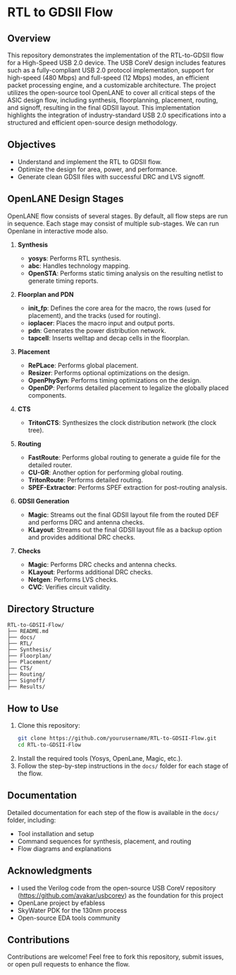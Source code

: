 # RTL to GDSII Flow

## Overview
This repository demonstrates the implementation of the RTL-to-GDSII flow for a High-Speed USB 2.0 device. The USB CoreV design includes features such as a fully-compliant USB 2.0 protocol implementation, support for high-speed (480 Mbps) and full-speed (12 Mbps) modes, an efficient packet processing engine, and a customizable architecture. The project utilizes the open-source tool OpenLANE to cover all critical steps of the ASIC design flow, including synthesis, floorplanning, placement, routing, and signoff, resulting in the final GDSII layout. This implementation highlights the integration of industry-standard USB 2.0 specifications into a structured and efficient open-source design methodology.

## Objectives
- Understand and implement the RTL to GDSII flow.
- Optimize the design for area, power, and performance.
- Generate clean GDSII files with successful DRC and LVS signoff.

  
## OpenLANE Design Stages

OpenLANE flow consists of several stages. By default, all flow steps are run in sequence. Each stage may consist of multiple sub-stages. We can run Openlane in interactive mode also.

1. **Synthesis**
    - **yosys**: Performs RTL synthesis.
    - **abc**: Handles technology mapping.
    - **OpenSTA**: Performs static timing analysis on the resulting netlist to generate timing reports.

2. **Floorplan and PDN**
    - **init_fp**: Defines the core area for the macro, the rows (used for placement), and the tracks (used for routing).
    - **ioplacer**: Places the macro input and output ports.
    - **pdn**: Generates the power distribution network.
    - **tapcell**: Inserts welltap and decap cells in the floorplan.

3. **Placement**
    - **RePLace**: Performs global placement.
    - **Resizer**: Performs optional optimizations on the design.
    - **OpenPhySyn**: Performs timing optimizations on the design.
    - **OpenDP**: Performs detailed placement to legalize the globally placed components.

4. **CTS**
    - **TritonCTS**: Synthesizes the clock distribution network (the clock tree).

5. **Routing**
    - **FastRoute**: Performs global routing to generate a guide file for the detailed router.
    - **CU-GR**: Another option for performing global routing.
    - **TritonRoute**: Performs detailed routing.
    - **SPEF-Extractor**: Performs SPEF extraction for post-routing analysis.

6. **GDSII Generation**
    - **Magic**: Streams out the final GDSII layout file from the routed DEF and performs DRC and antenna checks.
    - **KLayout**: Streams out the final GDSII layout file as a backup option and provides additional DRC checks.

7. **Checks**
    - **Magic**: Performs DRC checks and antenna checks.
    - **KLayout**: Performs additional DRC checks.
    - **Netgen**: Performs LVS checks.
    - **CVC**: Verifies circuit validity.


## Directory Structure
```
RTL-to-GDSII-Flow/
├── README.md          
├── docs/              
├── RTL/               
├── Synthesis/         
├── Floorplan/         
├── Placement/
├── CTS/
├── Routing/         
├── Signoff/           
├── Results/               
```


## How to Use
1. Clone this repository:
   ```bash
   git clone https://github.com/yourusername/RTL-to-GDSII-Flow.git
   cd RTL-to-GDSII-Flow
   ```
2. Install the required tools (Yosys, OpenLane, Magic, etc.).
3. Follow the step-by-step instructions in the `docs/` folder for each stage of the flow.


## Documentation
Detailed documentation for each step of the flow is available in the `docs/` folder, including:
- Tool installation and setup
- Command sequences for synthesis, placement, and routing
- Flow diagrams and explanations

## Acknowledgments
- I used the Verilog code from the open-source USB CoreV repository (https://github.com/avakar/usbcorev) as the foundation for this project
- OpenLane project by efabless
- SkyWater PDK for the 130nm process
- Open-source EDA tools community

## Contributions
Contributions are welcome! Feel free to fork this repository, submit issues, or open pull requests to enhance the flow.

